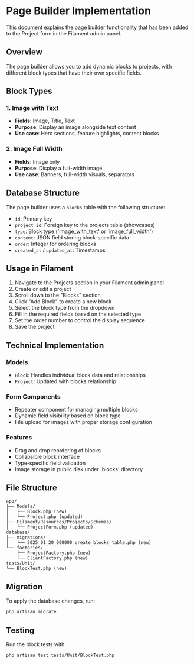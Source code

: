 # Page Builder Implementation

This document explains the page builder functionality that has been added to the Project form in the Filament admin panel.

## Overview

The page builder allows you to add dynamic blocks to projects, with different block types that have their own specific fields.

## Block Types

### 1. Image with Text

-   **Fields**: Image, Title, Text
-   **Purpose**: Display an image alongside text content
-   **Use case**: Hero sections, feature highlights, content blocks

### 2. Image Full Width

-   **Fields**: Image only
-   **Purpose**: Display a full-width image
-   **Use case**: Banners, full-width visuals, separators

## Database Structure

The page builder uses a `blocks` table with the following structure:

-   `id`: Primary key
-   `project_id`: Foreign key to the projects table (showcases)
-   `type`: Block type ('image_with_text' or 'image_full_width')
-   `content`: JSON field storing block-specific data
-   `order`: Integer for ordering blocks
-   `created_at` / `updated_at`: Timestamps

## Usage in Filament

1. Navigate to the Projects section in your Filament admin panel
2. Create or edit a project
3. Scroll down to the "Blocks" section
4. Click "Add Block" to create a new block
5. Select the block type from the dropdown
6. Fill in the required fields based on the selected type
7. Set the order number to control the display sequence
8. Save the project

## Technical Implementation

### Models

-   `Block`: Handles individual block data and relationships
-   `Project`: Updated with blocks relationship

### Form Components

-   Repeater component for managing multiple blocks
-   Dynamic field visibility based on block type
-   File upload for images with proper storage configuration

### Features

-   Drag and drop reordering of blocks
-   Collapsible block interface
-   Type-specific field validation
-   Image storage in public disk under 'blocks' directory

## File Structure

```
app/
├── Models/
│   ├── Block.php (new)
│   └── Project.php (updated)
├── Filament/Resources/Projects/Schemas/
│   └── ProjectForm.php (updated)
database/
├── migrations/
│   └── 2025_01_20_000000_create_blocks_table.php (new)
└── factories/
    ├── ProjectFactory.php (new)
    └── ClientFactory.php (new)
tests/Unit/
└── BlockTest.php (new)
```

## Migration

To apply the database changes, run:

```bash
php artisan migrate
```

## Testing

Run the block tests with:

```bash
php artisan test tests/Unit/BlockTest.php
```
